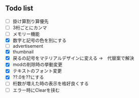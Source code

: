 ## Todo list
- [ ] 掛け算割り算優先
- [ ] 3桁ごとにカンマ
- [ ] メモリー機能
- [x] 数字と記号の色を別にする
- [ ] advertisement
- [x] thumbnail
- [x] 戻るの記号をマテリアルデザインに変える →　代替案で解決
- [x] modの削除時の挙動変更
- [x] テキストのフォント変更
- [x] ??.0を??にする
- [ ] 桁数が増えた時の表示を格好良くする
- [ ] エラー時にClearを挟む